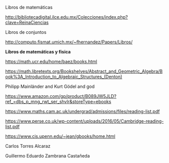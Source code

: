 Libros de matemáticas

http://bibliotecadigital.ilce.edu.mx/Colecciones/index.php?clave=ReinaCiencias

Libros de conjuntos

http://computo.fismat.umich.mx/~fhernandez/Papers/Libros/

**Libros de matemáticas y fisica**

https://math.ucr.edu/home/baez/books.html

https://math.libretexts.org/Bookshelves/Abstract_and_Geometric_Algebra/Book%3A_Introduction_to_Algebraic_Structures_(Denton)

Philipp Mainländer and Kurt Gödel and god

https://www.amazon.com/gp/product/B089JW5JLD?ref_=dbs_p_mng_rwt_ser_shvlr&storeType=ebooks

https://www.maths.cam.ac.uk/undergrad/admissions/files/reading-list.pdf

https://www.perse.co.uk/wp-content/uploads/2016/05/Cambridge-reading-list.pdf

https://www.cis.upenn.edu/~jean/gbooks/home.html



Carlos Torres Alcaraz

Guillermo Eduardo Zambrana Castañeda
